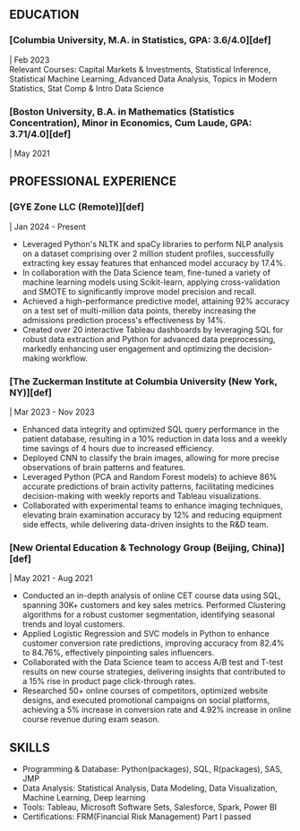

## EDUCATION
### [Columbia University, M.A. in Statistics, GPA: 3.6/4.0][def]
| Feb 2023  
Relevant Courses: Capital Markets & Investments, Statistical Inference, Statistical Machine Learning, Advanced Data Analysis, Topics in Modern Statistics, Stat Comp & Intro Data Science

### [Boston University, B.A. in Mathematics (Statistics Concentration), Minor in Economics, Cum Laude, GPA: 3.71/4.0][def]
| May 2021

## PROFESSIONAL EXPERIENCE
### [GYE Zone LLC (Remote)][def]
| Jan 2024 - Present  
- Leveraged Python's NLTK and spaCy libraries to perform NLP analysis on a dataset comprising over 2 million student profiles, successfully extracting key essay features that enhanced model accuracy by 17.4%.  
- In collaboration with the Data Science team, fine-tuned a variety of machine learning models using Scikit-learn, applying cross-validation and SMOTE to significantly improve model precision and recall.  
- Achieved a high-performance predictive model, attaining 92% accuracy on a test set of multi-million data points, thereby increasing the admissions prediction process's effectiveness by 14%.  
- Created over 20 interactive Tableau dashboards by leveraging SQL for robust data extraction and Python for advanced data preprocessing, markedly enhancing user engagement and optimizing the decision-making workflow.

### [The Zuckerman Institute at Columbia University (New York, NY)][def]
| Mar 2023 - Nov 2023  
- Enhanced data integrity and optimized SQL query performance in the patient database, resulting in a 10% reduction in data loss and a weekly time savings of 4 hours due to increased efficiency.  
- Deployed CNN to classify the brain images, allowing for more precise observations of brain patterns and features.  
- Leveraged Python (PCA and Random Forest models) to achieve 86% accurate predictions of brain activity patterns, facilitating medicines decision-making with weekly reports and Tableau visualizations.  
- Collaborated with experimental teams to enhance imaging techniques, elevating brain examination accuracy by 12% and reducing equipment side effects, while delivering data-driven insights to the R&D team.

### [New Oriental Education & Technology Group (Beijing, China)][def]
| May 2021 - Aug 2021  
- Conducted an in-depth analysis of online CET course data using SQL, spanning 30K+ customers and key sales metrics. Performed Clustering algorithms for a robust customer segmentation, identifying seasonal trends and loyal customers.  
- Applied Logistic Regression and SVC models in Python to enhance customer conversion rate predictions, improving accuracy from 82.4% to 84.76%, effectively pinpointing sales influencers.  
- Collaborated with the Data Science team to access A/B test and T-test results on new course strategies, delivering insights that contributed to a 15% rise in product page click-through rates.  
- Researched 50+ online courses of competitors, optimized website designs, and executed promotional campaigns on social platforms, achieving a 5% increase in conversion rate and 4.92% increase in online course revenue during exam season.

## SKILLS
- Programming & Database: Python(packages), SQL, R(packages), SAS, JMP  
- Data Analysis: Statistical Analysis, Data Modeling, Data Visualization, Machine Learning, Deep learning  
- Tools: Tableau, Microsoft Software Sets, Salesforce, Spark, Power BI  
- Certifications: FRM(Financial Risk Management) Part I passed
